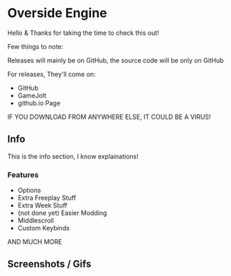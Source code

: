 # Overside Engine

Hello & Thanks for taking the time to check this out!

Few things to note:

Releases will mainly be on GitHub, the source code will be only on GitHub

For releases, They'll come on:

- GitHub
- GameJolt
- github.io Page

IF YOU DOWNLOAD FROM ANYWHERE ELSE, IT COULD BE A VIRUS!

## Info
This is the info section, I know explainations!
### Features
- Options
- Extra Freeplay Stuff
- Extra Week Stuff
- (not done yet) Easier Modding
- Middlescroll
- Custom Keybinds

AND MUCH MORE

## Screenshots / Gifs


